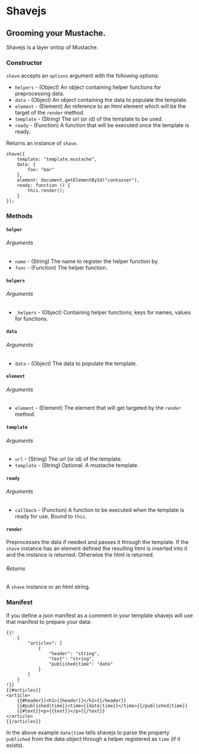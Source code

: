 # Shavejs
## Grooming your Mustache.

Shavejs is a layer ontop of Mustache.


### Constructor

`shave` accepts an `options` argument with the following options:

* `helpers` - (Object) An object containing helper functions for preprocessing data.
* `data` - (Object) An object containing the data to populate the template.
* `element` - (Element) An reference to an html element which will be the target of the `render` method.
* `template` - (String) The url (or id) of the template to be used.
* `ready` - (Function) A function that will be executed once the template is ready.  

Returns an instance of `shave`.

	shave({
		template: "template.mustache",
		data: {
			foo: "bar"
		},
		element: document.getElementById("container"),
		ready: function () {
			this.render();
		}
	});

### Methods

#### `helper`
###### Arguments
* `name` - (String) The name to register the helper function by.
* `func` - (Function) The helper function.

#### `helpers`
###### Arguments
* `_helpers` - (Object) Containing helper functions; keys for names, values for functions.

#### `data`
###### Arguments
* `data` - (Object) The data to populate the template.

#### `element`
###### Arguments
* `element` - (Element) The element that will get targeted by the `render` method.

#### `template`
###### Arguments
* `url` - (String) The url (or id) of the template.
* `template` - (String) Optional. A mustache template.

#### `ready`
###### Arguments
* `callback` - (Function) A function to be executed when the template is ready for use. Bound to `this`.
 

#### `render`
Preprocesses the data if needed and passes it through the template.
If the `shave` instance has an element defined the resulting html is inserted into it and the instance is returned.
Otherwise the html is returned. 
###### Returns
A `shave` instance or an html string.

### Manifest

If you define a json manifest as a comment in your template shavejs will use that manifest to prepare your data:  

	{{!
		{
			"articles": [
				{
					"header": "string",
					"text": "string",
					"published|time": "date"
				}
			]
		}
	!}}
	{{#articles}}
	<article>
		{{#header}}<h1>{{header}}</h1>{{/header}}
		{{#published|time}}<time>{{date|time}}</time>{{/published|time}}
		{{#text}}<p>{{text}}</p>{{/text}}
	</article>
	{{/articles}}

In the above example `date|time` tells shavejs to parse the property `published` from the data object through a helper registered as `time` (if it exists).
